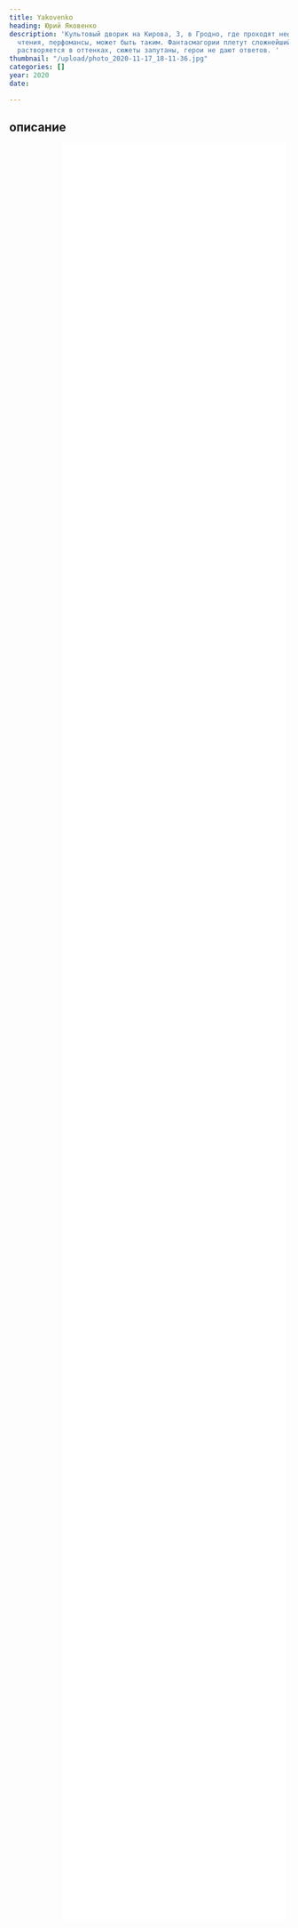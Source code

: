 ```yaml
---
title: Yakovenko
heading: Юрий Яковенко
description: 'Культовый дворик на Кирова, 3, в Гродно, где проходят неформальные концерты,
  чтения, перфомансы, может быть таким. Фантасмагории плетут сложнейший код, цвет
  растворяется в оттенках, сюжеты запутаны, герои не дают ответов. '
thumbnail: "/upload/photo_2020-11-17_18-11-36.jpg"
categories: []
year: 2020
date: 

---
```

<div>
<h2>
    <!-- пишите описание тут -->
    описание
</h2>
<iframe src="/jakovenko/index.html" frameborder="0" scrolling="no" style="height: 80vh; width: 80%; margin: 0 10vw" allowfullscreen="true" webkitallowfullscreen="true" mozallowfullscreen="true"></iframe>
</div>